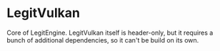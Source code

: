 # LegitVulkan
Core of LegitEngine. LegitVulkan itself is header-only, but it requires a bunch of additional dependencies, so it can't be build on its own.